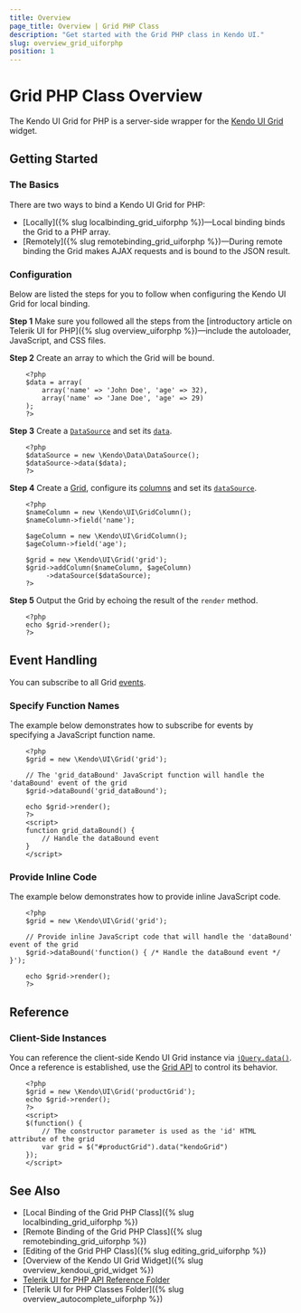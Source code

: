 ```yaml
---
title: Overview
page_title: Overview | Grid PHP Class
description: "Get started with the Grid PHP class in Kendo UI."
slug: overview_grid_uiforphp
position: 1
---
```


# Grid PHP Class Overview

The Kendo UI Grid for PHP is a server-side wrapper for the [Kendo UI Grid](/api/javascript/ui/grid) widget.

## Getting Started

### The Basics

There are two ways to bind a Kendo UI Grid for PHP:

* [Locally]({% slug localbinding_grid_uiforphp %})&mdash;Local binding binds the Grid to a PHP array.
* [Remotely]({% slug remotebinding_grid_uiforphp %})&mdash;During remote binding the Grid makes AJAX requests and is bound to the JSON result.

### Configuration

Below are listed the steps for you to follow when configuring the Kendo UI Grid for local binding.

**Step 1** Make sure you followed all the steps from the [introductory article on Telerik UI for PHP]({% slug overview_uiforphp %})&mdash;include the autoloader, JavaScript, and CSS files.

**Step 2** Create an array to which the Grid will be bound.



        <?php
        $data = array(
            array('name' => 'John Doe', 'age' => 32),
            array('name' => 'Jane Doe', 'age' => 29)
        );
        ?>

**Step 3** Create a [`DataSource`](/api/php/Kendo/Data/DataSource) and set its [`data`](/api/php/Kendo/Data/DataSource#data).



        <?php
        $dataSource = new \Kendo\Data\DataSource();
        $dataSource->data($data);
        ?>

**Step 4** Create a [Grid](/api/php/Kendo/UI/Grid), configure its [columns](/api/php/Kendo/UI/Grid#addcolumn) and set its [`dataSource`](/api/php/Kendo/UI/Grid#datasource).



        <?php
        $nameColumn = new \Kendo\UI\GridColumn();
        $nameColumn->field('name');

        $ageColumn = new \Kendo\UI\GridColumn();
        $ageColumn->field('age');

        $grid = new \Kendo\UI\Grid('grid');
        $grid->addColumn($nameColumn, $ageColumn)
             ->dataSource($dataSource);
        ?>

**Step 5** Output the Grid by echoing the result of the `render` method.



        <?php
        echo $grid->render();
        ?>

## Event Handling

You can subscribe to all Grid [events](/api/javascript/ui/grid#events).

### Specify Function Names

The example below demonstrates how to subscribe for events by specifying a JavaScript function name.



        <?php
        $grid = new \Kendo\UI\Grid('grid');

        // The 'grid_dataBound' JavaScript function will handle the 'dataBound' event of the grid
        $grid->dataBound('grid_dataBound');

        echo $grid->render();
        ?>
        <script>
        function grid_dataBound() {
            // Handle the dataBound event
        }
        </script>

### Provide Inline Code

The example below demonstrates how to provide inline JavaScript code.



        <?php
        $grid = new \Kendo\UI\Grid('grid');

        // Provide inline JavaScript code that will handle the 'dataBound' event of the grid
        $grid->dataBound('function() { /* Handle the dataBound event */ }');

        echo $grid->render();
        ?>

<!--*-->
## Reference

### Client-Side Instances

You can reference the client-side Kendo UI Grid instance via [`jQuery.data()`](https://api.jquery.com/jQuery.data/). Once a reference is established, use the [Grid API](/api/javascript/ui/grid#methods) to control its behavior.



        <?php
        $grid = new \Kendo\UI\Grid('productGrid');
        echo $grid->render();
        ?>
        <script>
        $(function() {
            // The constructor parameter is used as the 'id' HTML attribute of the grid
            var grid = $("#productGrid").data("kendoGrid")
        });
        </script>

## See Also

* [Local Binding of the Grid PHP Class]({% slug localbinding_grid_uiforphp %})
* [Remote Binding of the Grid PHP Class]({% slug remotebinding_grid_uiforphp %})
* [Editing of the Grid PHP Class]({% slug editing_grid_uiforphp %})
* [Overview of the Kendo UI Grid Widget]({% slug overview_kendoui_grid_widget %})
* [Telerik UI for PHP API Reference Folder](/api/php/Kendo/UI/AutoComplete)
* [Telerik UI for PHP Classes Folder]({% slug overview_autocomplete_uiforphp %})
